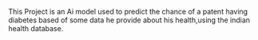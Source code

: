 This Project is an Ai model used to predict the chance of a patent having diabetes based of some data he provide about his health,using the indian health database.
